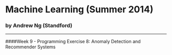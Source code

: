 Machine Learning (Summer 2014)
==============================
### by Andrew Ng (Standford)
----------------------------
####Week 9 - Programming Exercise 8: Anomaly Detection and Recommender Systems
